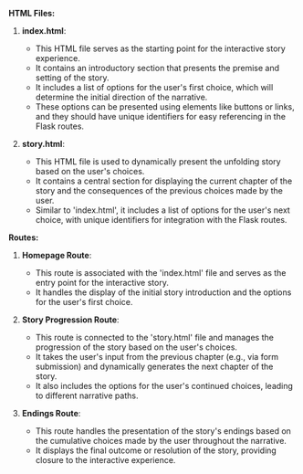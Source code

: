 **HTML Files:**

1. **index.html**:
   - This HTML file serves as the starting point for the interactive story experience.
   - It contains an introductory section that presents the premise and setting of the story.
   - It includes a list of options for the user's first choice, which will determine the initial direction of the narrative.
   - These options can be presented using elements like buttons or links, and they should have unique identifiers for easy referencing in the Flask routes.

2. **story.html**:
   - This HTML file is used to dynamically present the unfolding story based on the user's choices.
   - It contains a central section for displaying the current chapter of the story and the consequences of the previous choices made by the user.
   - Similar to 'index.html', it includes a list of options for the user's next choice, with unique identifiers for integration with the Flask routes.

**Routes:**

1. **Homepage Route**:
   - This route is associated with the 'index.html' file and serves as the entry point for the interactive story.
   - It handles the display of the initial story introduction and the options for the user's first choice.

2. **Story Progression Route**:
   - This route is connected to the 'story.html' file and manages the progression of the story based on the user's choices.
   - It takes the user's input from the previous chapter (e.g., via form submission) and dynamically generates the next chapter of the story.
   - It also includes the options for the user's continued choices, leading to different narrative paths.

3. **Endings Route**:
   - This route handles the presentation of the story's endings based on the cumulative choices made by the user throughout the narrative.
   - It displays the final outcome or resolution of the story, providing closure to the interactive experience.